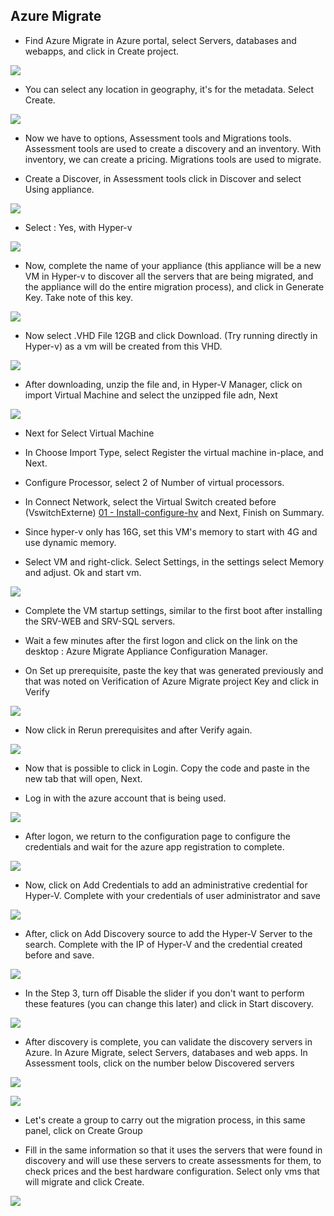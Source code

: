 ## Azure Migrate

* Find Azure Migrate in Azure portal, select Servers, databases and webapps, and click in Create project.

![](/Cloud/img-cloud/pro001.png)

* You can select any location in geography, it's for the metadata. Select Create.

![](/Cloud/img-cloud/pro002.png)

* Now we have to options, Assessment tools and Migrations tools. Assessment tools are used to create a discovery and an inventory. With inventory, we can create a pricing.
Migrations tools are used to migrate.

* Create a Discover, in Assessment tools click in Discover and select Using appliance. 

![](/Cloud/img-cloud/pro003.png)

* Select : Yes, with Hyper-v

![](/Cloud/img-cloud/pro004.png)

* Now, complete the name of your appliance (this appliance will be a new VM in Hyper-v to discover all the servers that are being migrated, and the appliance will do the entire migration process), and click in Generate Key.  Take note of this key.

![](/Cloud/img-cloud/pro005.png)

* Now select .VHD File 12GB and click Download. (Try running directly in Hyper-v) as a vm will be created from this VHD.

![](/Cloud/img-cloud/pro006.png)

* After downloading, unzip the file and, in Hyper-V Manager, click on import Virtual Machine and select the unzipped file adn, Next

![](/Cloud/img-cloud/pro007.png)

* Next for Select Virtual Machine

* In Choose Import Type, select Register the virtual machine in-place, and Next.

* Configure Processor, select 2 of Number of virtual processors.

* In Connect Network, select the Virtual Switch created before (VswitchExterne) [01 - Install-configure-hv](https://github.com/rafamellonh/AzureMigrate/blob/main/On-premises/01%20-%20Install-configure-hv.md) and Next, Finish on Summary.

* Since hyper-v only has 16G, set this VM's memory to start with 4G and use dynamic memory.

* Select VM and right-click. Select Settings, in the settings select Memory and adjust. Ok and start vm.

![](/Cloud/img-cloud/pro008.png)

* Complete the VM startup settings, similar to the first boot after installing the SRV-WEB and SRV-SQL servers.

* Wait a few minutes after the first logon and click on the link on the desktop : Azure Migrate Appliance Configuration Manager.

* On Set up prerequisite, paste the key that was generated previously and that was noted on Verification of Azure Migrate project Key and click in Verify

![](/Cloud/img-cloud/pro009.png)

* Now click in Rerun prerequisites and after Verify again.

![](/Cloud/img-cloud/pro10.png)

* Now that is possible to click in Login. Copy the code and paste in the new tab that will open, Next.

* Log in with the azure account that is being used.

![](/Cloud/img-cloud/pro011.png)

* After logon, we return to the configuration page to configure the credentials and wait for the azure app registration to complete.

![](/Cloud/img-cloud/prod012.png)

* Now, click on Add Credentials to add an administrative credential for Hyper-V. Complete with your credentials of user administrator and save

![](/Cloud/img-cloud/pro013.png)

* After, click on Add Discovery source to add the Hyper-V Server to the search. Complete with the IP of Hyper-V and the credential created before and save.

![](/Cloud/img-cloud/pro014.png)
 
* In the Step 3, turn off Disable the slider if you don't want to perform these features (you can change this later) and click in Start discovery.

![](/Cloud/img-cloud/pro015.png)

* After discovery is complete, you can validate the discovery servers in Azure. In Azure Migrate, select Servers, databases and web apps. In Assessment tools, click on the number below Discovered servers

![](/Cloud/img-cloud/pro016.png)

![](/Cloud/img-cloud/pro017.png)

* Let's create a group to carry out the migration process, in this same panel, click on Create Group

* Fill in the same information so that it uses the servers that were found in discovery and will use these servers to create assessments for them, to check prices and the best hardware configuration. Select only vms that will migrate and click Create.

![](/Cloud/img-cloud/pro018.png)